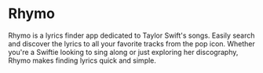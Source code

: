 # Rhymo
Rhymo is a lyrics finder app dedicated to Taylor Swift's songs. Easily search and discover the lyrics to all your favorite tracks from the pop icon. Whether you're a Swiftie looking to sing along or just exploring her discography, Rhymo makes finding lyrics quick and simple.
